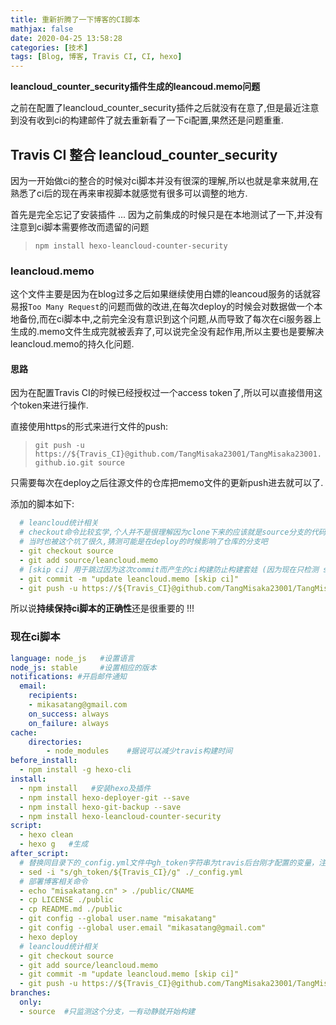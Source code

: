 ```yaml
---
title: 重新折腾了一下博客的CI脚本
mathjax: false
date: 2020-04-25 13:58:28
categories: [技术]
tags: [Blog, 博客, Travis CI, CI, hexo]
---
```

**leancloud_counter_security插件生成的leancoud.memo问题**

之前在配置了leancloud_counter_security插件之后就没有在意了,但是最近注意到没有收到ci的构建邮件了就去重新看了一下ci配置,果然还是问题重重.
<!-- more -->
## Travis CI 整合 leancloud_counter_security
因为一开始做ci的整合的时候对ci脚本并没有很深的理解,所以也就是拿来就用,在熟悉了ci后的现在再来审视脚本就感觉有很多可以调整的地方.

首先是完全忘记了安装插件 ... 因为之前集成的时候只是在本地测试了一下,并没有注意到ci脚本需要修改而遗留的问题
> `npm install hexo-leancloud-counter-security`

### leancloud.memo
这个文件主要是因为在blog过多之后如果继续使用白嫖的leancoud服务的话就容易报`Too Many Request`的问题而做的改进,在每次deploy的时候会对数据做一个本地备份,而在ci脚本中,之前完全没有意识到这个问题,从而导致了每次在ci服务器上生成的.memo文件生成完就被丢弃了,可以说完全没有起作用,所以主要也是要解决leancloud.memo的持久化问题.

#### 思路
因为在配置Travis CI的时候已经授权过一个access token了,所以可以直接借用这个token来进行操作.

直接使用https的形式来进行文件的push:
> `git push -u https://${Travis_CI}@github.com/TangMisaka23001/TangMisaka23001.github.io.git source`

只需要每次在deploy之后往源文件的仓库把memo文件的更新push进去就可以了.

添加的脚本如下:
```yml
  # leancloud统计相关
  # checkout命令比较玄学,个人并不是很理解因为clone下来的应该就是source分支的代码
  # 当时也被这个坑了很久,猜测可能是在deploy的时候影响了仓库的分支吧
  - git checkout source
  - git add source/leancloud.memo
  # [skip ci] 用于跳过因为这次commit而产生的ci构建防止构建套娃 (因为现在只检测 source分支有变动就会进行一次构建)
  - git commit -m "update leancloud.memo [skip ci]"
  - git push -u https://${Travis_CI}@github.com/TangMisaka23001/TangMisaka23001.github.io.git source
```
所以说**持续保持ci脚本的正确性**还是很重要的 !!!

### 现在ci脚本
```yml
language: node_js   #设置语言
node_js: stable     #设置相应的版本
notifications: #开启邮件通知
  email:
    recipients:
    - mikasatang@gmail.com  
    on_success: always
    on_failure: always
cache:
    directories:
        - node_modules    #据说可以减少travis构建时间
before_install:
  - npm install -g hexo-cli
install:
  - npm install   #安装hexo及插件
  - npm install hexo-deployer-git --save
  - npm install hexo-git-backup --save
  - npm install hexo-leancloud-counter-security
script:
  - hexo clean
  - hexo g   #生成
after_script:
  # 替换同目录下的_config.yml文件中gh_token字符串为travis后台刚才配置的变量，注意此处sed命令用了双引号。单引号无效！
  - sed -i "s/gh_token/${Travis_CI}/g" ./_config.yml
  # 部署博客相关命令
  - echo "misakatang.cn" > ./public/CNAME
  - cp LICENSE ./public
  - cp README.md ./public
  - git config --global user.name "misakatang"
  - git config --global user.email "mikasatang@gmail.com"
  - hexo deploy
  # leancloud统计相关
  - git checkout source
  - git add source/leancloud.memo
  - git commit -m "update leancloud.memo [skip ci]"
  - git push -u https://${Travis_CI}@github.com/TangMisaka23001/TangMisaka23001.github.io.git source
branches:
  only:
  - source  #只监测这个分支，一有动静就开始构建
```